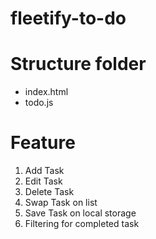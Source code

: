 # fleetify-to-do

# Structure folder

- index.html
- todo.js

# Feature

1. Add Task
2. Edit Task
3. Delete Task
4. Swap Task on list
5. Save Task on local storage
6. Filtering for completed task
